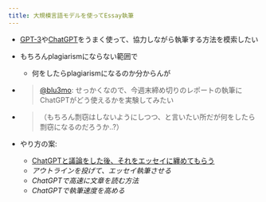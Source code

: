 ```yaml
---
title: 大規模言語モデルを使ってEssay執筆
---
```


* [GPT-3](GPT-3.md)や[ChatGPT](ChatGPT.md)をうまく使って、協力しながら執筆する方法を模索したい

* もちろんplagiarismにならない範囲で
  
  * 何をしたらplagiarismになるのか分からんが
* 
   > 
   > [@blu3mo](https://twitter.com/blu3mo/status/1598494689203830784): せっかくなので、今週末締め切りのレポートの執筆にChatGPTがどう使えるかを実験してみたい

* 
   > 
   > （もちろん剽窃はしないようにしつつ、と言いたい所だが何をしたら剽窃になるのだろうか..?）

* やり方の案:
  
  * [ChatGPTと議論をした後、それをエッセイに纏めてもらう](ChatGPT%E3%81%A8%E8%AD%B0%E8%AB%96%E3%82%92%E3%81%97%E3%81%9F%E5%BE%8C%E3%80%81%E3%81%9D%E3%82%8C%E3%82%92%E3%82%A8%E3%83%83%E3%82%BB%E3%82%A4%E3%81%AB%E7%BA%8F%E3%82%81%E3%81%A6%E3%82%82%E3%82%89%E3%81%86.md)
  * *アウトラインを投げて、エッセイ執筆させる*
  * *ChatGPTで高速に文章を読む方法*
  * *ChatGPTで執筆速度を高める*
